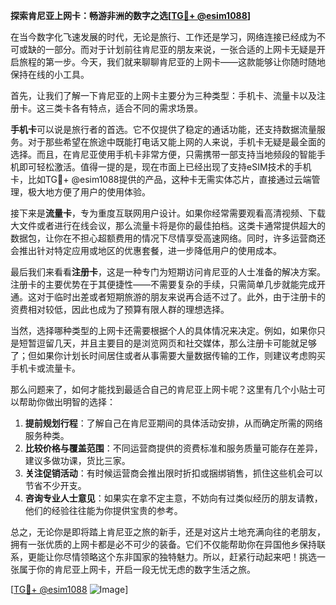 **探索肯尼亚上网卡：畅游非洲的数字之选[[TG💪+ @esim1088](https://t.me/s/esim1088)]**

在当今数字化飞速发展的时代，无论是旅行、工作还是学习，网络连接已经成为不可或缺的一部分。而对于计划前往肯尼亚的朋友来说，一张合适的上网卡无疑是开启旅程的第一步。今天，我们就来聊聊肯尼亚的上网卡——这款能够让你随时随地保持在线的小工具。

首先，让我们了解一下肯尼亚的上网卡主要分为三种类型：手机卡、流量卡以及注册卡。这三类卡各有特点，适合不同的需求场景。

**手机卡**可以说是旅行者的首选。它不仅提供了稳定的通话功能，还支持数据流量服务。对于那些希望在旅途中既能打电话又能上网的人来说，手机卡无疑是最全面的选择。而且，在肯尼亚使用手机卡非常方便，只需携带一部支持当地频段的智能手机即可轻松激活。值得一提的是，现在市面上已经出现了支持eSIM技术的手机卡，比如TG💪+ @esim1088提供的产品，这种卡无需实体芯片，直接通过云端管理，极大地方便了用户的使用体验。

接下来是**流量卡**，专为重度互联网用户设计。如果你经常需要观看高清视频、下载大文件或者进行在线会议，那么流量卡将是你的最佳拍档。这类卡通常提供超大的数据包，让你在不担心超额费用的情况下尽情享受高速网络。同时，许多运营商还会推出针对特定应用或地区的优惠套餐，进一步降低用户的使用成本。

最后我们来看看**注册卡**，这是一种专门为短期访问肯尼亚的人士准备的解决方案。注册卡的主要优势在于其便捷性——不需要复杂的手续，只需简单几步就能完成开通。这对于临时出差或者短期旅游的朋友来说再合适不过了。此外，由于注册卡的资费相对较低，因此也成为了预算有限人群的理想选择。

当然，选择哪种类型的上网卡还需要根据个人的具体情况来决定。例如，如果你只是短暂逗留几天，并且主要目的是浏览网页和社交媒体，那么注册卡可能就足够了；但如果你计划长时间居住或者从事需要大量数据传输的工作，则建议考虑购买手机卡或流量卡。

那么问题来了，如何才能找到最适合自己的肯尼亚上网卡呢？这里有几个小贴士可以帮助你做出明智的选择：

1. **提前规划行程**：了解自己在肯尼亚期间的具体活动安排，从而确定所需的网络服务种类。
2. **比较价格与覆盖范围**：不同运营商提供的资费标准和服务质量可能存在差异，建议多做功课，货比三家。
3. **关注促销活动**：有时候运营商会推出限时折扣或捆绑销售，抓住这些机会可以节省不少开支。
4. **咨询专业人士意见**：如果实在拿不定主意，不妨向有过类似经历的朋友请教，他们的经验往往能为你提供宝贵的参考。

总之，无论你是即将踏上肯尼亚之旅的新手，还是对这片土地充满向往的老朋友，拥有一张优质的上网卡都是必不可少的装备。它们不仅能帮助你在异国他乡保持联系，更能让你尽情领略这个东非国家的独特魅力。所以，赶紧行动起来吧！挑选一张属于你的肯尼亚上网卡，开启一段无忧无虑的数字生活之旅。

[[TG💪+ @esim1088](https://t.me/s/esim1088) ![Image](https://i.postimg.cc/4NQfJmqS/Snipaste-2025-05-13-00-14-12.png)]